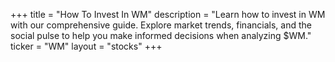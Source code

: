 +++
title = "How To Invest In WM"
description = "Learn how to invest in WM with our comprehensive guide. Explore market trends, financials, and the social pulse to help you make informed decisions when analyzing $WM."
ticker = "WM"
layout = "stocks"
+++

